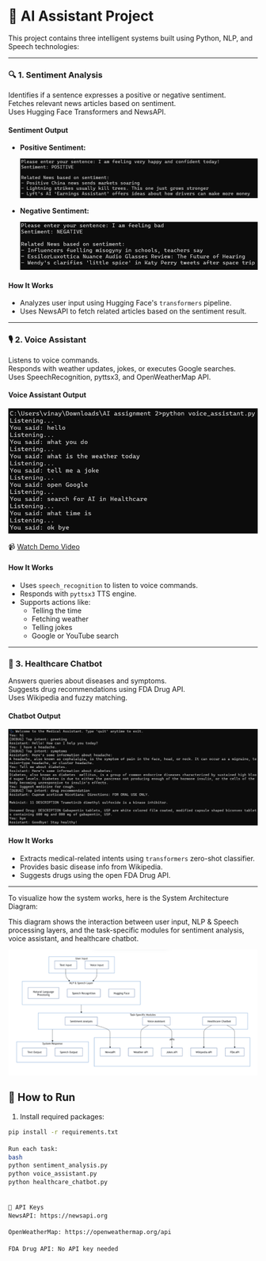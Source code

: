 # 🧠 AI Assistant Project

This project contains three intelligent systems built using Python, NLP, and Speech technologies:

---

### 🔍 1. Sentiment Analysis
Identifies if a sentence expresses a positive or negative sentiment.  
Fetches relevant news articles based on sentiment.  
Uses Hugging Face Transformers and NewsAPI.

#### Sentiment Output

- **Positive Sentiment:**

  ![Positive Sentiment](assets/sentiment_output_positive.png)

- **Negative Sentiment:**

  ![Negative Sentiment](assets/sentiment_output_negative.png)

#### How It Works
- Analyzes user input using Hugging Face's `transformers` pipeline.
- Uses NewsAPI to fetch related articles based on the sentiment result.

---

### 🎙️ 2. Voice Assistant
Listens to voice commands.  
Responds with weather updates, jokes, or executes Google searches.  
Uses SpeechRecognition, pyttsx3, and OpenWeatherMap API.

#### Voice Assistant Output

![Voice Assistant Screenshot](assets/voice_assistant.png)

📹 [Watch Demo Video](assets/voice_assistant_demo.mp4)

#### How It Works
- Uses `speech_recognition` to listen to voice commands.
- Responds with `pyttsx3` TTS engine.
- Supports actions like:
  - Telling the time
  - Fetching weather
  - Telling jokes
  - Google or YouTube search

---

### 🏥 3. Healthcare Chatbot
Answers queries about diseases and symptoms.  
Suggests drug recommendations using FDA Drug API.  
Uses Wikipedia and fuzzy matching.

#### Chatbot Output

![Healthcare Chatbot Output](assets/chatbot_output.png)

#### How It Works
- Extracts medical-related intents using `transformers` zero-shot classifier.
- Provides basic disease info from Wikipedia.
- Suggests drugs using the open FDA Drug API.

---

To visualize how the system works, here is the System Architecture Diagram:


This diagram shows the interaction between user input, NLP & Speech processing layers, and the task-specific modules for sentiment analysis, voice assistant, and healthcare chatbot.

![System Architecture](assets/system_architecture_diagram.png)

## 🚀 How to Run

1. Install required packages:

```bash
pip install -r requirements.txt

Run each task:
bash
python sentiment_analysis.py
python voice_assistant.py
python healthcare_chatbot.py


🔑 API Keys
NewsAPI: https://newsapi.org

OpenWeatherMap: https://openweathermap.org/api

FDA Drug API: No API key needed
